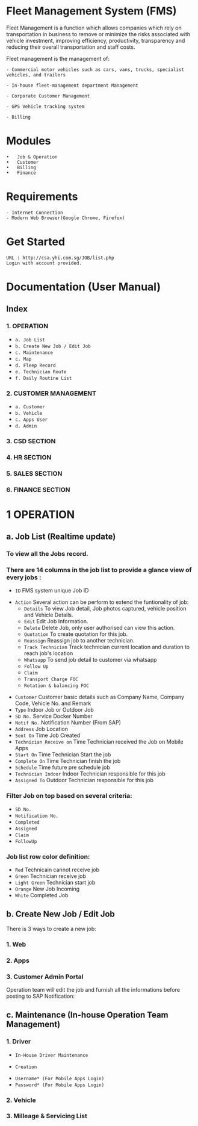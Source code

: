 # Fleet Management System (FMS)

  Fleet Management is a function which allows companies which rely on transportation in business to remove or minimize the risks associated with vehicle investment, improving efficiency, productivity, transparency and reducing their overall transportation and staff costs.

  Fleet management is the management of:
  
    - Commercial motor vehicles such as cars, vans, trucks, specialist vehicles, and trailers
    
    - In-house fleet-management department Management
    
    - Corporate Customer Management
    
    - GPS Vehicle tracking system
    
    - Billing 

# Modules
    •	Job & Operation
    •	Customer
    •	Billing
    •	Finance
    
    

# Requirements
    - Internet Connection
    - Modern Web Browser(Google Chrome, Firefox)

# Get Started
    URL : http://csa.yhi.com.sg/JOB/list.php
    Login with account provided.

# Documentation (User Manual)
## Index
### 1. OPERATION
  - `a. Job List`
  - `b. Create New Job / Edit Job`
  - `c. Maintenance`
  - `c. Map`
  - `d. Fleep Record`
  - `e. Technician Route`
  - `f. Daily Routine List`
  
  
### 2. CUSTOMER MANAGEMENT
  - `a. Customer`
  - `b. Vehicle`
  - `c. Apps User`
  - `d. Admin`
### 3. CSD SECTION
### 4. HR SECTION
### 5. SALES SECTION
### 6. FINANCE SECTION

# 1  OPERATION
## a. Job List (Realtime update)
### To view all the Jobs record.
### There are 14 columns in the job list to provide a glance view of every jobs :
- `ID`  FMS system unique Job ID  
* `Action`  Several action can be perform to extend the funtionality of job:
  - `Details`  To view Job detail, Job photos captured, vehicle position and Vehicle Details. 
  - `Edit`  Edit Job Information.
  - `Delete`  Delete Job, only user authorised can view this action.
  - `Quotation`  To create quotation for this job.
  - `Reassign`  Reassign job to another technician. 
  - `Track Technician`  Track technician current location and duration to reach job's location 
  - `Whatsapp`  To send job detail to customer via whatsapp
  - `Follow Up` 
  - `Claim` 
  - `Transport Charge FOC` 
  - `Rotation & balancing FOC` 
- `Customer`  Customer basic details such as Company Name, Company Code, Vehicle No. and Remark
- `Type`  Indoor Job or Outdoor Job
- `SD No.`  Service Docker Number
- `Notif No.`  Notification Number (From SAP)
- `Address`  Job Location
- `Sent On`  Time Job Created
- `Technician Receive on`  Time Technician received the Job on Mobile Apps
- `Start On`  Time Technician Start the job
- `Complete On`  Time Technician finish the job
- `Schedule`  Time future pre schedule job 
- `Technician Indoor`  Indoor Technician responsible for this job
- `Assigned To`  Outdoor Technician responsible for this job

### Filter Job on top based on several criteria: 
- `SD No.`
- `Notification No.`
- `Completed`
- `Assigned`
- `Claim`
- `FollowUp`

### Job list row color definition:
- `Red`  Technicain cannot receive job
- `Green`  Technician receive job
- `Light Green`  Technician start job
- `Orange`  New Job Incoming
- `White`  Completed Job

## b. Create New Job / Edit Job

There is 3 ways to create a new job:
###  1. Web 
###  2. Apps 
###  3. Customer Admin Portal 

Operation team will edit the job and furnish all the informations before posting to SAP Notification:

## c. Maintenance (In-house Operation Team Management)
###  1. Driver 
* `In-House Driver Maintenance`  
- `Creation`  
* `Username* (For Mobile Apps Login)`  
* `Password* (For Mobile Apps Login)`  

###  2. Vehicle 
###  3. Milleage & Servicing List

